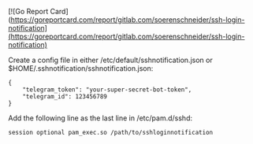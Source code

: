 [![Go Report Card](https://goreportcard.com/report/gitlab.com/soerenschneider/ssh-login-notification](https://goreportcard.com/report/gitlab.com/soerenschneider/ssh-login-notification)

Create a config file in either /etc/default/sshnotification.json or $HOME/.sshnotification/sshnotification.json:

```
{
    "telegram_token": "your-super-secret-bot-token",
    "telegram_id": 123456789
}
```

Add the following line as the last line in /etc/pam.d/sshd:

```
session optional pam_exec.so /path/to/sshloginnotification
```
